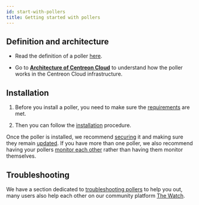 ```yaml
---
id: start-with-pollers
title: Getting started with pollers
---
```


## Definition and architecture

- Read the definition of a poller [here](../resources/glossary.md#poller).

- Go to [**Architecture of Centreon Cloud**](./architecture.md) to understand how the poller works in the Centreon Cloud infrastructure. 

## Installation

1. Before you install a poller, you need to make sure the [requirements](../installation/prerequisites.md) are met.

2. Then you can follow the [installation](../installation/deploy-poller.md) procedure.

Once the poller is installed, we recommend [securing](../installation/poller-secure.md) it and making sure they remain [updated](../installation/poller-update-upgrade.md). If you have more than one poller, we also recommend having your pollers [monitor each other](../installation/poller-monitor.md) rather than having them monitor themselves.

## Troubleshooting

We have a section dedicated to [troubleshooting pollers](../installation/poller-troubleshoot.md) to help you out, many users also help each other on our community platform [The Watch](https://thewatch.centreon.com/).
